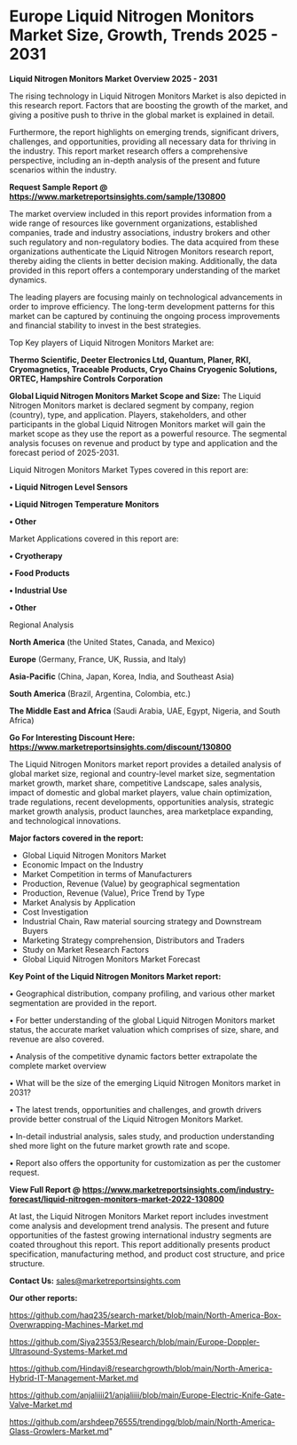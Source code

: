   # Europe Liquid Nitrogen Monitors Market Size, Growth, Trends 2025 - 2031

<Strong> Liquid Nitrogen Monitors Market Overview 2025 - 2031</strong>

The rising technology in Liquid Nitrogen Monitors Market is also depicted in this research report. Factors that are boosting the growth of the market, and giving a positive push to thrive in the global market is explained in detail.

Furthermore, the report highlights on emerging trends, significant drivers, challenges, and opportunities, providing all necessary data for thriving in the industry. This report market research offers a comprehensive perspective, including an in-depth analysis of the present and future scenarios within the industry.

<strong>Request Sample Report @ <a href=https://www.marketreportsinsights.com/sample/130800>https://www.marketreportsinsights.com/sample/130800</a></strong>

The market overview included in this report provides information from a wide range of resources like government organizations, established companies, trade and industry associations, industry brokers and other such regulatory and non-regulatory bodies. The data acquired from these organizations authenticate the Liquid Nitrogen Monitors research report, thereby aiding the clients in better decision making. Additionally, the data provided in this report offers a contemporary understanding of the market dynamics.

The leading players are focusing mainly on technological advancements in order to improve efficiency. The long-term development patterns for this market can be captured by continuing the ongoing process improvements and financial stability to invest in the best strategies.

Top Key players of Liquid Nitrogen Monitors Market are:

<strong>Thermo Scientific, Deeter Electronics Ltd, Quantum, Planer, RKI, Cryomagnetics, Traceable Products, Cryo Chains Cryogenic Solutions, ORTEC, Hampshire Controls Corporation</strong>

<strong><b>Global Liquid Nitrogen Monitors Market Scope and Size:</b></strong>
The Liquid Nitrogen Monitors market is declared segment by company, region (country), type, and application. Players, stakeholders, and other participants in the global Liquid Nitrogen Monitors market will gain the market scope as they use the report as a powerful resource. The segmental analysis focuses on revenue and product by type and application and the forecast period of 2025-2031.

Liquid Nitrogen Monitors Market Types covered in this report are:

<strong>• Liquid Nitrogen Level Sensors

• Liquid Nitrogen Temperature Monitors

• Other</strong>

Market Applications covered in this report are:

<strong>• Cryotherapy

• Food Products

• Industrial Use

• Other</strong> 

Regional Analysis

<strong>North America</strong> (the United States, Canada, and Mexico)

<strong>Europe</strong> (Germany, France, UK, Russia, and Italy)

<strong>Asia-Pacific</strong> (China, Japan, Korea, India, and Southeast Asia)

<strong>South America</strong> (Brazil, Argentina, Colombia, etc.)

<strong>The Middle East and Africa</strong> (Saudi Arabia, UAE, Egypt, Nigeria, and South Africa)

<strong>Go For Interesting Discount Here: <a href=https://www.marketreportsinsights.com/discount/130800>https://www.marketreportsinsights.com/discount/130800</a></strong>

The Liquid Nitrogen Monitors market report provides a detailed analysis of global market size, regional and country-level market size, segmentation market growth, market share, competitive Landscape, sales analysis, impact of domestic and global market players, value chain optimization, trade regulations, recent developments, opportunities analysis, strategic market growth analysis, product launches, area marketplace expanding, and technological innovations.

<strong><b>Major factors covered in the report:</b></strong>
<ul>
  <li>Global Liquid Nitrogen Monitors Market </li>
  <li>Economic Impact on the Industry</li>
  <li>Market Competition in terms of Manufacturers</li>
  <li>Production, Revenue (Value) by geographical segmentation</li>
  <li>Production, Revenue (Value), Price Trend by Type</li>
  <li>Market Analysis by Application</li>
  <li>Cost Investigation</li>
  <li>Industrial Chain, Raw material sourcing strategy and Downstream Buyers</li>
  <li>Marketing Strategy comprehension, Distributors and Traders</li>
  <li>Study on Market Research Factors</li>
  <li>Global Liquid Nitrogen Monitors Market Forecast</li>
</ul>

<strong><b>Key Point of the Liquid Nitrogen Monitors Market report:</b></strong>

• Geographical distribution, company profiling, and various other market segmentation are provided in the report.

• For better understanding of the global Liquid Nitrogen Monitors market status, the accurate market valuation which comprises of size, share, and revenue are also covered.

• Analysis of the competitive dynamic factors better extrapolate the complete market overview

• What will be the size of the emerging Liquid Nitrogen Monitors market in 2031?

• The latest trends, opportunities and challenges, and growth drivers provide better construal of the Liquid Nitrogen Monitors Market.

• In-detail industrial analysis, sales study, and production understanding shed more light on the future market growth rate and scope.

• Report also offers the opportunity for customization as per the customer request.

<strong><b>View Full Report @ <a href=https://www.marketreportsinsights.com/industry-forecast/liquid-nitrogen-monitors-market-2022-130800>https://www.marketreportsinsights.com/industry-forecast/liquid-nitrogen-monitors-market-2022-130800</a></b></strong>


At last, the Liquid Nitrogen Monitors Market report includes investment come analysis and development trend analysis. The present and future opportunities of the fastest growing international industry segments are coated throughout this report. This report additionally presents product specification, manufacturing method, and product cost structure, and price structure.

<strong>Contact Us:</strong>
sales@marketreportsinsights.com

<strong>Our other reports:</strong>

<a href=https://github.com/haq235/search-market/blob/main/North-America-Box-Overwrapping-Machines-Market.md>https://github.com/haq235/search-market/blob/main/North-America-Box-Overwrapping-Machines-Market.md</a>

<a href=https://github.com/Siya23553/Research/blob/main/Europe-Doppler-Ultrasound-Systems-Market.md>https://github.com/Siya23553/Research/blob/main/Europe-Doppler-Ultrasound-Systems-Market.md</a>

<a href=https://github.com/Hindavi8/researchgrowth/blob/main/North-America-Hybrid-IT-Management-Market.md>https://github.com/Hindavi8/researchgrowth/blob/main/North-America-Hybrid-IT-Management-Market.md</a>

<a href=https://github.com/anjaliiii21/anjaliiii/blob/main/Europe-Electric-Knife-Gate-Valve-Market.md>https://github.com/anjaliiii21/anjaliiii/blob/main/Europe-Electric-Knife-Gate-Valve-Market.md</a>

<a href=https://github.com/arshdeep76555/trendingg/blob/main/North-America-Glass-Growlers-Market.md>https://github.com/arshdeep76555/trendingg/blob/main/North-America-Glass-Growlers-Market.md</a>"
